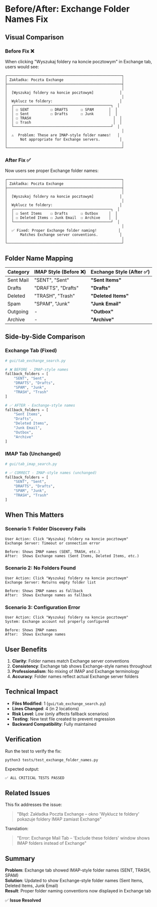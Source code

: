 # Before/After: Exchange Folder Names Fix

## Visual Comparison

### Before Fix ❌

When clicking "Wyszukaj foldery na koncie pocztowym" in Exchange tab, users would see:

```
┌─────────────────────────────────────────────────────┐
│ Zakładka: Poczta Exchange                           │
├─────────────────────────────────────────────────────┤
│                                                     │
│  [Wyszukaj foldery na koncie pocztowym]            │
│                                                     │
│  Wyklucz te foldery:                               │
│  ┌─────────────────────────────────────────────┐  │
│  │ ☐ SENT          ☐ DRAFTS      ☐ SPAM       │  │
│  │ ☐ Sent          ☐ Drafts      ☐ Junk       │  │
│  │ ☐ TRASH                                      │  │
│  │ ☐ Trash                                      │  │
│  └─────────────────────────────────────────────┘  │
│                                                     │
│  ⚠️  Problem: These are IMAP-style folder names!   │
│      Not appropriate for Exchange servers.         │
│                                                     │
└─────────────────────────────────────────────────────┘
```

### After Fix ✅

Now users see proper Exchange folder names:

```
┌─────────────────────────────────────────────────────┐
│ Zakładka: Poczta Exchange                           │
├─────────────────────────────────────────────────────┤
│                                                     │
│  [Wyszukaj foldery na koncie pocztowym]            │
│                                                     │
│  Wyklucz te foldery:                               │
│  ┌─────────────────────────────────────────────┐  │
│  │ ☐ Sent Items    ☐ Drafts      ☐ Outbox     │  │
│  │ ☐ Deleted Items ☐ Junk Email  ☐ Archive    │  │
│  └─────────────────────────────────────────────┘  │
│                                                     │
│  ✅ Fixed: Proper Exchange folder naming!          │
│      Matches Exchange server conventions.          │
│                                                     │
└─────────────────────────────────────────────────────┘
```

## Folder Name Mapping

| Category | IMAP Style (Before ❌) | Exchange Style (After ✅) |
|----------|------------------------|---------------------------|
| Sent Mail | "SENT", "Sent" | **"Sent Items"** |
| Drafts | "DRAFTS", "Drafts" | **"Drafts"** |
| Deleted | "TRASH", "Trash" | **"Deleted Items"** |
| Spam | "SPAM", "Junk" | **"Junk Email"** |
| Outgoing | - | **"Outbox"** |
| Archive | - | **"Archive"** |

## Side-by-Side Comparison

### Exchange Tab (Fixed)

```python
# gui/tab_exchange_search.py

# ❌ BEFORE - IMAP-style names
fallback_folders = [
    "SENT", "Sent", 
    "DRAFTS", "Drafts", 
    "SPAM", "Junk", 
    "TRASH", "Trash"
]

# ✅ AFTER - Exchange-style names
fallback_folders = [
    "Sent Items", 
    "Drafts", 
    "Deleted Items", 
    "Junk Email", 
    "Outbox", 
    "Archive"
]
```

### IMAP Tab (Unchanged)

```python
# gui/tab_imap_search.py

# ✅ CORRECT - IMAP-style names (unchanged)
fallback_folders = [
    "SENT", "Sent", 
    "DRAFTS", "Drafts", 
    "SPAM", "Junk", 
    "TRASH", "Trash"
]
```

## When This Matters

### Scenario 1: Folder Discovery Fails
```
User Action: Click "Wyszukaj foldery na koncie pocztowym"
Exchange Server: Timeout or connection error

Before: Shows IMAP names (SENT, TRASH, etc.)
After:  Shows Exchange names (Sent Items, Deleted Items, etc.)
```

### Scenario 2: No Folders Found
```
User Action: Click "Wyszukaj foldery na koncie pocztowym"  
Exchange Server: Returns empty folder list

Before: Shows IMAP names as fallback
After:  Shows Exchange names as fallback
```

### Scenario 3: Configuration Error
```
User Action: Click "Wyszukaj foldery na koncie pocztowym"
System: Exchange account not properly configured

Before: Shows IMAP names
After:  Shows Exchange names
```

## User Benefits

1. **Clarity**: Folder names match Exchange server conventions
2. **Consistency**: Exchange tab shows Exchange-style names throughout
3. **Professionalism**: No mixing of IMAP and Exchange terminology
4. **Accuracy**: Folder names reflect actual Exchange server folders

## Technical Impact

- **Files Modified**: 1 (`gui/tab_exchange_search.py`)
- **Lines Changed**: 4 (in 2 locations)
- **Risk Level**: Low (only affects fallback scenarios)
- **Testing**: New test file created to prevent regression
- **Backward Compatibility**: Fully maintained

## Verification

Run the test to verify the fix:

```bash
python3 tests/test_exchange_folder_names.py
```

Expected output:
```
✅ ALL CRITICAL TESTS PASSED
```

## Related Issues

This fix addresses the issue:
> "Błąd: Zakładka Poczta Exchange – okno 'Wyklucz te foldery' pokazuje foldery IMAP zamiast Exchange"

Translation:
> "Error: Exchange Mail Tab – 'Exclude these folders' window shows IMAP folders instead of Exchange"

## Summary

**Problem**: Exchange tab showed IMAP-style folder names (SENT, TRASH, SPAM)  
**Solution**: Updated to show Exchange-style folder names (Sent Items, Deleted Items, Junk Email)  
**Result**: Proper folder naming conventions now displayed in Exchange tab

✅ **Issue Resolved**
